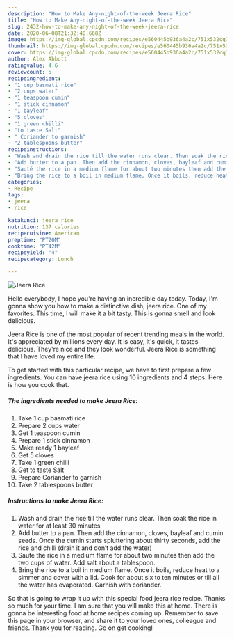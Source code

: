 ```yaml
---
description: "How to Make Any-night-of-the-week Jeera Rice"
title: "How to Make Any-night-of-the-week Jeera Rice"
slug: 2432-how-to-make-any-night-of-the-week-jeera-rice
date: 2020-06-08T21:32:40.668Z
image: https://img-global.cpcdn.com/recipes/e560445b936a4a2c/751x532cq70/jeera-rice-recipe-main-photo.jpg
thumbnail: https://img-global.cpcdn.com/recipes/e560445b936a4a2c/751x532cq70/jeera-rice-recipe-main-photo.jpg
cover: https://img-global.cpcdn.com/recipes/e560445b936a4a2c/751x532cq70/jeera-rice-recipe-main-photo.jpg
author: Alex Abbott
ratingvalue: 4.6
reviewcount: 5
recipeingredient:
- "1 cup basmati rice"
- "2 cups water"
- "1 teaspoon cumin"
- "1 stick cinnamon"
- "1 bayleaf"
- "5 cloves"
- "1 green chilli"
- "to taste Salt"
- " Coriander to garnish"
- "2 tablespoons butter"
recipeinstructions:
- "Wash and drain the rice till the water runs clear. Then soak the rice in water for at least 30 minutes"
- "Add butter to a pan. Then add the cinnamon, cloves, bayleaf and cumin seeds. Once the cumin starts spluttering about thirty seconds, add the rice and chilli (drain it and don’t add the water)"
- "Sauté the rice in a medium flame for about two minutes then add the two cups of water. Add salt about a tablespoon."
- "Bring the rice to a boil in medium flame. Once it boils, reduce heat to a simmer and cover with a lid. Cook for about six to ten minutes or till all the water has evaporated. Garnish with coriander."
categories:
- Recipe
tags:
- jeera
- rice

katakunci: jeera rice 
nutrition: 137 calories
recipecuisine: American
preptime: "PT20M"
cooktime: "PT42M"
recipeyield: "4"
recipecategory: Lunch

---
```



![Jeera Rice](https://img-global.cpcdn.com/recipes/e560445b936a4a2c/751x532cq70/jeera-rice-recipe-main-photo.jpg)

Hello everybody, I hope you're having an incredible day today. Today, I'm gonna show you how to make a distinctive dish, jeera rice. One of my favorites. This time, I will make it a bit tasty. This is gonna smell and look delicious.

Jeera Rice is one of the most popular of recent trending meals in the world. It's appreciated by millions every day. It is easy, it's quick, it tastes delicious. They're nice and they look wonderful. Jeera Rice is something that I have loved my entire life.




To get started with this particular recipe, we have to first prepare a few ingredients. You can have jeera rice using 10 ingredients and 4 steps. Here is how you cook that.

<!--inarticleads1-->

##### The ingredients needed to make Jeera Rice:

1. Take 1 cup basmati rice
1. Prepare 2 cups water
1. Get 1 teaspoon cumin
1. Prepare 1 stick cinnamon
1. Make ready 1 bayleaf
1. Get 5 cloves
1. Take 1 green chilli
1. Get to taste Salt
1. Prepare  Coriander to garnish
1. Take 2 tablespoons butter




<!--inarticleads2-->

##### Instructions to make Jeera Rice:

1. Wash and drain the rice till the water runs clear. Then soak the rice in water for at least 30 minutes
1. Add butter to a pan. Then add the cinnamon, cloves, bayleaf and cumin seeds. Once the cumin starts spluttering about thirty seconds, add the rice and chilli (drain it and don’t add the water)
1. Sauté the rice in a medium flame for about two minutes then add the two cups of water. Add salt about a tablespoon.
1. Bring the rice to a boil in medium flame. Once it boils, reduce heat to a simmer and cover with a lid. Cook for about six to ten minutes or till all the water has evaporated. Garnish with coriander.




So that is going to wrap it up with this special food jeera rice recipe. Thanks so much for your time. I am sure that you will make this at home. There is gonna be interesting food at home recipes coming up. Remember to save this page in your browser, and share it to your loved ones, colleague and friends. Thank you for reading. Go on get cooking!
